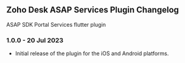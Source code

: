 ## Zoho Desk ASAP Services Plugin Changelog

ASAP SDK Portal Services flutter plugin

### 1.0.0 - 20 Jul 2023

- Initial release of the plugin for the iOS and Android platforms.
